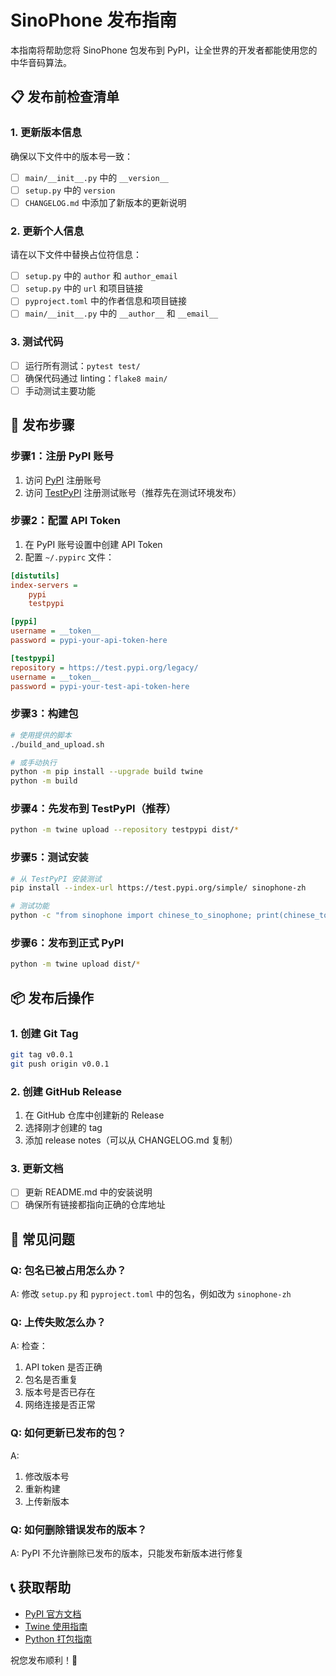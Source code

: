 # SinoPhone 发布指南

本指南将帮助您将 SinoPhone 包发布到 PyPI，让全世界的开发者都能使用您的中华音码算法。

## 📋 发布前检查清单

### 1. 更新版本信息
确保以下文件中的版本号一致：
- [ ] `main/__init__.py` 中的 `__version__`
- [ ] `setup.py` 中的 `version`
- [ ] `CHANGELOG.md` 中添加了新版本的更新说明

### 2. 更新个人信息
请在以下文件中替换占位符信息：
- [ ] `setup.py` 中的 `author` 和 `author_email`
- [ ] `setup.py` 中的 `url` 和项目链接
- [ ] `pyproject.toml` 中的作者信息和项目链接
- [ ] `main/__init__.py` 中的 `__author__` 和 `__email__`

### 3. 测试代码
- [ ] 运行所有测试：`pytest test/`
- [ ] 确保代码通过 linting：`flake8 main/`
- [ ] 手动测试主要功能

## 🚀 发布步骤

### 步骤1：注册 PyPI 账号
1. 访问 [PyPI](https://pypi.org/) 注册账号
2. 访问 [TestPyPI](https://test.pypi.org/) 注册测试账号（推荐先在测试环境发布）

### 步骤2：配置 API Token
1. 在 PyPI 账号设置中创建 API Token
2. 配置 `~/.pypirc` 文件：
```ini
[distutils]
index-servers = 
    pypi
    testpypi

[pypi]
username = __token__
password = pypi-your-api-token-here

[testpypi]
repository = https://test.pypi.org/legacy/
username = __token__
password = pypi-your-test-api-token-here
```

### 步骤3：构建包
```bash
# 使用提供的脚本
./build_and_upload.sh

# 或手动执行
python -m pip install --upgrade build twine
python -m build
```

### 步骤4：先发布到 TestPyPI（推荐）
```bash
python -m twine upload --repository testpypi dist/*
```

### 步骤5：测试安装
```bash
# 从 TestPyPI 安装测试
pip install --index-url https://test.pypi.org/simple/ sinophone-zh

# 测试功能
python -c "from sinophone import chinese_to_sinophone; print(chinese_to_sinophone('测试'))"
```

### 步骤6：发布到正式 PyPI
```bash
python -m twine upload dist/*
```

## 📦 发布后操作

### 1. 创建 Git Tag
```bash
git tag v0.0.1
git push origin v0.0.1
```

### 2. 创建 GitHub Release
1. 在 GitHub 仓库中创建新的 Release
2. 选择刚才创建的 tag
3. 添加 release notes（可以从 CHANGELOG.md 复制）

### 3. 更新文档
- [ ] 更新 README.md 中的安装说明
- [ ] 确保所有链接都指向正确的仓库地址

## 🔧 常见问题

### Q: 包名已被占用怎么办？
A: 修改 `setup.py` 和 `pyproject.toml` 中的包名，例如改为 `sinophone-zh`

### Q: 上传失败怎么办？
A: 检查：
1. API token 是否正确
2. 包名是否重复
3. 版本号是否已存在
4. 网络连接是否正常

### Q: 如何更新已发布的包？
A: 
1. 修改版本号
2. 重新构建
3. 上传新版本

### Q: 如何删除错误发布的版本？
A: PyPI 不允许删除已发布的版本，只能发布新版本进行修复

## 📞 获取帮助

- [PyPI 官方文档](https://packaging.python.org/)
- [Twine 使用指南](https://twine.readthedocs.io/)
- [Python 打包指南](https://packaging.python.org/guides/)

祝您发布顺利！🎉

